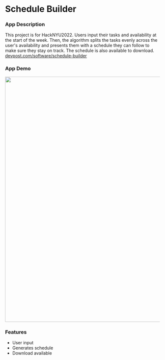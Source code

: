 # Schedule Builder

### App Description
This project is for HackNYU2022. Users input their tasks and availability at the start of the week. Then, the algorithm splits the tasks evenly across
the user's availability and presents them with a schedule they can follow to make sure they stay on track. The schedule is also available to download.
[devpost.com/software/schedule-builder](https://devpost.com/software/schedule-builder-ijzruc)

### App Demo

<img src="img/demo.gif" width=800><br>

### Features

- User input
- Generates schedule
- Download available
